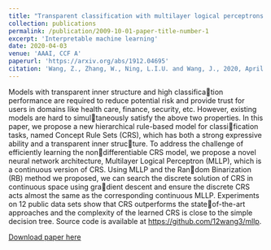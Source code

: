 ```yaml
---
title: "Transparent classification with multilayer logical perceptrons and random binarization"
collection: publications
permalink: /publication/2009-10-01-paper-title-number-1
excerpt: 'Interpretable machine learning'
date: 2020-04-03
venue: 'AAAI, CCF A'
paperurl: 'https://arxiv.org/abs/1912.04695'
citation: 'Wang, Z., Zhang, W., Ning, L.I.U. and Wang, J., 2020, April. Transparent classification with multilayer logical perceptrons and random binarization. In Proceedings of the AAAI conference on artificial intelligence (Vol. 34, No. 04, pp. 6331-6339).'
---
```

Models with transparent inner structure and high classification performance are required to reduce potential risk and
provide trust for users in domains like health care, finance,
security, etc. However, existing models are hard to simultaneously satisfy the above two properties. In this paper,
we propose a new hierarchical rule-based model for classification tasks, named Concept Rule Sets (CRS), which has
both a strong expressive ability and a transparent inner structure. To address the challenge of efficiently learning the nondifferentiable CRS model, we propose a novel neural network
architecture, Multilayer Logical Perceptron (MLLP), which
is a continuous version of CRS. Using MLLP and the Random Binarization (RB) method we proposed, we can search
the discrete solution of CRS in continuous space using gradient descent and ensure the discrete CRS acts almost the
same as the corresponding continuous MLLP. Experiments
on 12 public data sets show that CRS outperforms the stateof-the-art approaches and the complexity of the learned CRS
is close to the simple decision tree. Source code is available
at https://github.com/12wang3/mllp.



[Download paper here](https://arxiv.org/abs/1912.04695)

